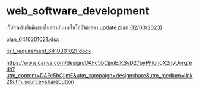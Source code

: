 # web_software_development
เว็ปสำหรับยืมคืนของในสถาบันเทคโนโลยีจิตรลดา
update plan (12/03/2023)


[plan_6410301021.xlsx](https://github.com/jittapat-idea/web_software_development/files/10950025/plan_6410301021.xlsx)


[สรุป_requirement_6410301021.docx](https://github.com/jittapat-idea/web_software_development/files/10446450/_requirement_6410301021.docx)


https://www.canva.com/design/DAFc5bCjjmE/KSvD27uyPFlonqX2nyUvrg/edit?utm_content=DAFc5bCjjmE&utm_campaign=designshare&utm_medium=link2&utm_source=sharebutton
